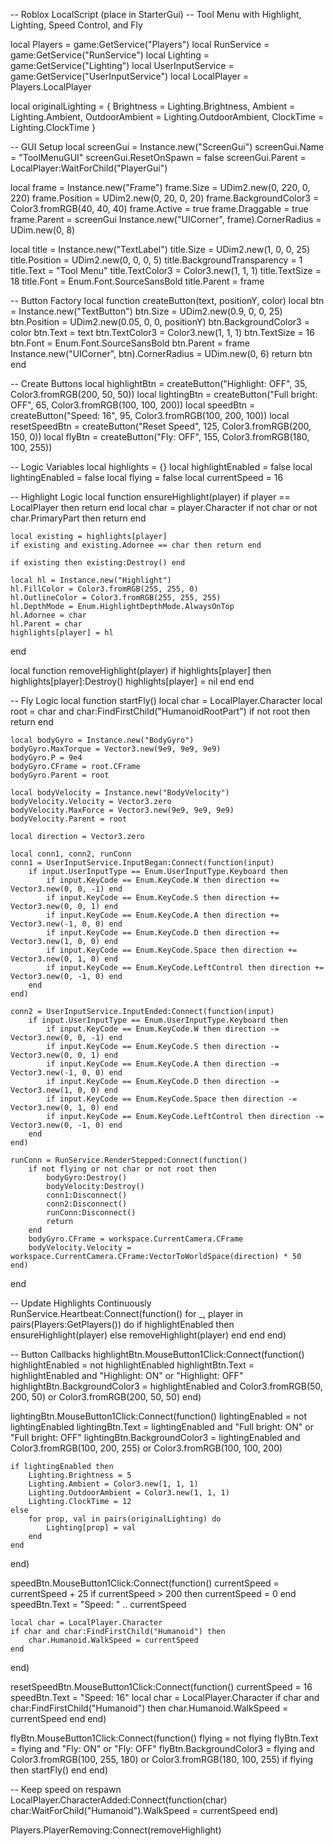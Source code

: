 -- Roblox LocalScript (place in StarterGui)
-- Tool Menu with Highlight, Lighting, Speed Control, and Fly

local Players     = game:GetService("Players")
local RunService  = game:GetService("RunService")
local Lighting    = game:GetService("Lighting")
local UserInputService = game:GetService("UserInputService")
local LocalPlayer = Players.LocalPlayer

local originalLighting = {
    Brightness      = Lighting.Brightness,
    Ambient         = Lighting.Ambient,
    OutdoorAmbient  = Lighting.OutdoorAmbient,
    ClockTime       = Lighting.ClockTime
}

-- GUI Setup
local screenGui = Instance.new("ScreenGui")
screenGui.Name = "ToolMenuGUI"
screenGui.ResetOnSpawn = false
screenGui.Parent = LocalPlayer:WaitForChild("PlayerGui")

local frame = Instance.new("Frame")
frame.Size = UDim2.new(0, 220, 0, 220)
frame.Position = UDim2.new(0, 20, 0, 20)
frame.BackgroundColor3 = Color3.fromRGB(40, 40, 40)
frame.Active = true
frame.Draggable = true
frame.Parent = screenGui
Instance.new("UICorner", frame).CornerRadius = UDim.new(0, 8)

local title = Instance.new("TextLabel")
title.Size = UDim2.new(1, 0, 0, 25)
title.Position = UDim2.new(0, 0, 0, 5)
title.BackgroundTransparency = 1
title.Text = "Tool Menu"
title.TextColor3 = Color3.new(1, 1, 1)
title.TextSize = 18
title.Font = Enum.Font.SourceSansBold
title.Parent = frame

-- Button Factory
local function createButton(text, positionY, color)
    local btn = Instance.new("TextButton")
    btn.Size = UDim2.new(0.9, 0, 0, 25)
    btn.Position = UDim2.new(0.05, 0, 0, positionY)
    btn.BackgroundColor3 = color
    btn.Text = text
    btn.TextColor3 = Color3.new(1, 1, 1)
    btn.TextSize = 16
    btn.Font = Enum.Font.SourceSansBold
    btn.Parent = frame
    Instance.new("UICorner", btn).CornerRadius = UDim.new(0, 6)
    return btn
end

-- Create Buttons
local highlightBtn = createButton("Highlight: OFF", 35, Color3.fromRGB(200, 50, 50))
local lightingBtn  = createButton("Full bright: OFF", 65, Color3.fromRGB(100, 100, 200))
local speedBtn     = createButton("Speed: 16", 95, Color3.fromRGB(100, 200, 100))
local resetSpeedBtn = createButton("Reset Speed", 125, Color3.fromRGB(200, 150, 0))
local flyBtn       = createButton("Fly: OFF", 155, Color3.fromRGB(180, 100, 255))

-- Logic Variables
local highlights = {}
local highlightEnabled = false
local lightingEnabled = false
local flying = false
local currentSpeed = 16

-- Highlight Logic
local function ensureHighlight(player)
    if player == LocalPlayer then return end
    local char = player.Character
    if not char or not char.PrimaryPart then return end

    local existing = highlights[player]
    if existing and existing.Adornee == char then return end

    if existing then existing:Destroy() end

    local hl = Instance.new("Highlight")
    hl.FillColor = Color3.fromRGB(255, 255, 0)
    hl.OutlineColor = Color3.fromRGB(255, 255, 255)
    hl.DepthMode = Enum.HighlightDepthMode.AlwaysOnTop
    hl.Adornee = char
    hl.Parent = char
    highlights[player] = hl
end

local function removeHighlight(player)
    if highlights[player] then
        highlights[player]:Destroy()
        highlights[player] = nil
    end
end

-- Fly Logic
local function startFly()
    local char = LocalPlayer.Character
    local root = char and char:FindFirstChild("HumanoidRootPart")
    if not root then return end

    local bodyGyro = Instance.new("BodyGyro")
    bodyGyro.MaxTorque = Vector3.new(9e9, 9e9, 9e9)
    bodyGyro.P = 9e4
    bodyGyro.CFrame = root.CFrame
    bodyGyro.Parent = root

    local bodyVelocity = Instance.new("BodyVelocity")
    bodyVelocity.Velocity = Vector3.zero
    bodyVelocity.MaxForce = Vector3.new(9e9, 9e9, 9e9)
    bodyVelocity.Parent = root

    local direction = Vector3.zero

    local conn1, conn2, runConn
    conn1 = UserInputService.InputBegan:Connect(function(input)
        if input.UserInputType == Enum.UserInputType.Keyboard then
            if input.KeyCode == Enum.KeyCode.W then direction += Vector3.new(0, 0, -1) end
            if input.KeyCode == Enum.KeyCode.S then direction += Vector3.new(0, 0, 1) end
            if input.KeyCode == Enum.KeyCode.A then direction += Vector3.new(-1, 0, 0) end
            if input.KeyCode == Enum.KeyCode.D then direction += Vector3.new(1, 0, 0) end
            if input.KeyCode == Enum.KeyCode.Space then direction += Vector3.new(0, 1, 0) end
            if input.KeyCode == Enum.KeyCode.LeftControl then direction += Vector3.new(0, -1, 0) end
        end
    end)

    conn2 = UserInputService.InputEnded:Connect(function(input)
        if input.UserInputType == Enum.UserInputType.Keyboard then
            if input.KeyCode == Enum.KeyCode.W then direction -= Vector3.new(0, 0, -1) end
            if input.KeyCode == Enum.KeyCode.S then direction -= Vector3.new(0, 0, 1) end
            if input.KeyCode == Enum.KeyCode.A then direction -= Vector3.new(-1, 0, 0) end
            if input.KeyCode == Enum.KeyCode.D then direction -= Vector3.new(1, 0, 0) end
            if input.KeyCode == Enum.KeyCode.Space then direction -= Vector3.new(0, 1, 0) end
            if input.KeyCode == Enum.KeyCode.LeftControl then direction -= Vector3.new(0, -1, 0) end
        end
    end)

    runConn = RunService.RenderStepped:Connect(function()
        if not flying or not char or not root then
            bodyGyro:Destroy()
            bodyVelocity:Destroy()
            conn1:Disconnect()
            conn2:Disconnect()
            runConn:Disconnect()
            return
        end
        bodyGyro.CFrame = workspace.CurrentCamera.CFrame
        bodyVelocity.Velocity = workspace.CurrentCamera.CFrame:VectorToWorldSpace(direction) * 50
    end)
end

-- Update Highlights Continuously
RunService.Heartbeat:Connect(function()
    for _, player in pairs(Players:GetPlayers()) do
        if highlightEnabled then
            ensureHighlight(player)
        else
            removeHighlight(player)
        end
    end
end)

-- Button Callbacks
highlightBtn.MouseButton1Click:Connect(function()
    highlightEnabled = not highlightEnabled
    highlightBtn.Text = highlightEnabled and "Highlight: ON" or "Highlight: OFF"
    highlightBtn.BackgroundColor3 = highlightEnabled and Color3.fromRGB(50, 200, 50) or Color3.fromRGB(200, 50, 50)
end)

lightingBtn.MouseButton1Click:Connect(function()
    lightingEnabled = not lightingEnabled
    lightingBtn.Text = lightingEnabled and "Full bright: ON" or "Full bright: OFF"
    lightingBtn.BackgroundColor3 = lightingEnabled and Color3.fromRGB(100, 200, 255) or Color3.fromRGB(100, 100, 200)

    if lightingEnabled then
        Lighting.Brightness = 5
        Lighting.Ambient = Color3.new(1, 1, 1)
        Lighting.OutdoorAmbient = Color3.new(1, 1, 1)
        Lighting.ClockTime = 12
    else
        for prop, val in pairs(originalLighting) do
            Lighting[prop] = val
        end
    end
end)

speedBtn.MouseButton1Click:Connect(function()
    currentSpeed = currentSpeed + 25
    if currentSpeed > 200 then currentSpeed = 0 end
    speedBtn.Text = "Speed: " .. currentSpeed

    local char = LocalPlayer.Character
    if char and char:FindFirstChild("Humanoid") then
        char.Humanoid.WalkSpeed = currentSpeed
    end
end)

resetSpeedBtn.MouseButton1Click:Connect(function()
    currentSpeed = 16
    speedBtn.Text = "Speed: 16"
    local char = LocalPlayer.Character
    if char and char:FindFirstChild("Humanoid") then
        char.Humanoid.WalkSpeed = currentSpeed
    end
end)

flyBtn.MouseButton1Click:Connect(function()
    flying = not flying
    flyBtn.Text = flying and "Fly: ON" or "Fly: OFF"
    flyBtn.BackgroundColor3 = flying and Color3.fromRGB(100, 255, 180) or Color3.fromRGB(180, 100, 255)
    if flying then
        startFly()
    end
end)

-- Keep speed on respawn
LocalPlayer.CharacterAdded:Connect(function(char)
    char:WaitForChild("Humanoid").WalkSpeed = currentSpeed
end)

Players.PlayerRemoving:Connect(removeHighlight)
